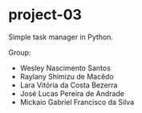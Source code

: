 # project-03
Simple task manager in Python.

Group:
- Wesley Nascimento Santos
- Raylany Shimizu de Macêdo
- Lara Vitória da Costa Bezerra
- José Lucas Pereira de Andrade
- Mickaio Gabriel Francisco da Silva
